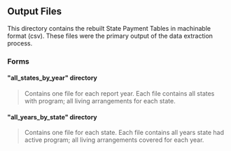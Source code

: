 ## Output Files

This directory contains the rebuilt State Payment Tables in machinable format (csv). These files were the primary output of the data extraction process.

### Forms

#### "all_states_by_year" directory
> Contains one file for each report year. Each file contains all states with program; all living arrangements for each state.

#### "all_years_by_state" directory
> Contains one file for each state. Each file contains all years state had active program; all living arrangements covered for each year.
